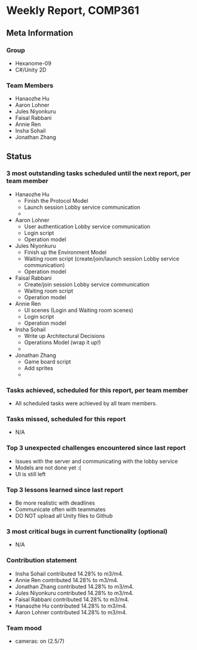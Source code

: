 # Weekly Report, COMP361

## Meta Information

### Group

 * Hexanome-09
 * C#/Unity 2D

### Team Members

 * Hanaozhe Hu
 * Aaron Lohner
 * Jules Niyonkuru
 * Faisal Rabbani
 * Annie Ren
 * Insha Sohail
 * Jonathan Zhang


## Status

### 3 most outstanding tasks scheduled until the next report, per team member

 * Hanaozhe Hu
   * Finish the Protocol Model
   * Launch session Lobby service communication
   * 
 * Aaron Lohner
   * User authentication Lobby service communication
   * Login script
   * Operation model
 * Jules Niyonkuru
   * Finish up the Environment Model
   * Waiting room script (create/join/launch session Lobby service communication)
   * Operation model
 * Faisal Rabbani
   * Create/join session Lobby service communication
   * Waiting room script
   * Operation model
 * Annie Ren
   * UI scenes (Login and Waiting room scenes)
   * Login script
   * Operation model
 * Insha Sohail
   * Write up Architectural Decisions
   * Operations Model (wrap it up!)
   *
 * Jonathan Zhang
   * Game board script
   * Add sprites
   *

### Tasks achieved, scheduled for this report, per team member

   * All scheduled tasks were achieved by all team members.

### Tasks missed, scheduled for this report 
   * N/A

### Top 3 unexpected challenges encountered since last report
   * Issues with the server and communicating with the lobby service
   * Models are not done yet :(
   * UI is still left

### Top 3 lessons learned since last report
   * Be more realistic with deadlines
   * Communicate often with teammates
   * DO NOT upload all Unity files to Github

### 3 most critical bugs in current functionality (optional)
   * N/A

### Contribution statement
   * Insha Sohail contributed 14.28% to m3/m4.
   * Annie Ren contributed 14.28% to m3/m4.
   * Jonathan Zhang contributed 14.28% to m3/m4.
   * Jules Niyonkuru contributed 14.28% to m3/m4.
   * Faisal Rabbani contributed 14.28% to m3/m4.
   * Hanaozhe Hu contributed 14.28% to m3/m4.
   * Aaron Lohner contributed 14.28% to m3/m4.
   

### Team mood

   * cameras: on (2.5/7)
